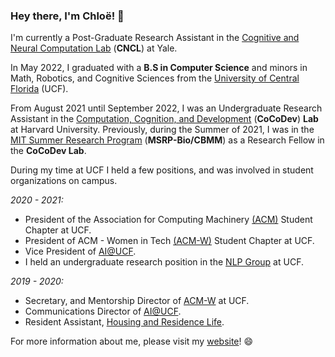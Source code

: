 ### Hey there, I'm Chloë! 👋

I'm currently a Post-Graduate Research Assistant in the [Cognitive and Neural Computation Lab](http://cncl.yale.edu) (**CNCL**) at Yale.

In May 2022, I graduated with a **B.S in Computer Science** and minors in Math, Robotics, and Cognitive Sciences from the [University of Central Florida](https://www.ucf.edu/) (UCF).

From August 2021 until September 2022, I was an Undergraduate Research Assistant in the [Computation, Cognition, and Development](https://cocodev.org) (**CoCoDev**) **Lab** at Harvard University. Previously, during the Summer of 2021, I was in the [MIT Summer Research Program](https://bcs.mit.edu/diversity/mit-summer-research-program-biology-and-brain-and-cognitive-neuroscience-msrp-bio) (**MSRP-Bio/CBMM**) as a Research Fellow in the **CoCoDev Lab**.

During my time at UCF I held a few positions, and was involved in student organizations on campus.

*2020 - 2021:*
- President of the Association for Computing Machinery [(ACM)](http://ucf.acm.org) Student Chapter at UCF.
- President of ACM - Women in Tech [(ACM-W)](https://ucfacmw.org) Student Chapter at UCF.
- Vice President of [AI@UCF](https://ucfai.org).
- I held an undergraduate research position in the [NLP Group](http://www.nlp.cs.ucf.edu/) at UCF.
  
*2019 - 2020:*
- Secretary, and Mentorship Director of [ACM-W](https://ucfacmw.org) at UCF.
- Communications Director of [AI@UCF](https://ucfai.org).
- Resident Assistant, [Housing and Residence Life](https://www.housing.ucf.edu/employment/resident-assistant/).

For more information about me, please visit my [website](https://chloegeller.com)! 😄
<!--
**h3rmi0n3/h3rmi0n3** is a ✨ _special_ ✨ repository because its `README.md` (this file) appears on your GitHub profile.

Here are some ideas to get you started:

- 🔭 I’m currently working on ...
- 🌱 I’m currently learning ...
- 👯 I’m looking to collaborate on ...
- 🤔 I’m looking for help with ...
- 💬 Ask me about ...
- 📫 How to reach me: ...
- 😄 Pronouns: ...
- ⚡ Fun fact: ...
-->
